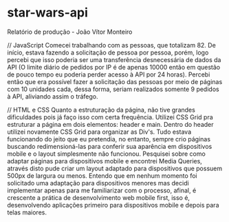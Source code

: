 # star-wars-api
Relatório de produção - João Vítor Monteiro

// JavaScript
Comecei trabalhando com as pessoas, que totalizam 82. De início, estava fazendo a solicitação de pessoa por pessoa, porém, logo percebi que isso poderia ser uma transferência desnecessária de dados da API (O limite diário de pedidos por IP é de apenas 10000 então em questão de pouco tempo eu poderia perder acesso à API por 24 horas). Percebi então que era possível fazer a solicitação das pessoas por meio de páginas com 10 unidades cada, dessa forma, seriam realizados somente 9 pedidos à API, aliviando assim o tráfego.

// HTML e CSS
Quanto a estruturação da página, não tive grandes dificuldades pois já faço isso com certa frequência. Utilizei CSS Grid pra estruturar a página em dois elementos: header e main. Dentro do header utilizei novamente CSS Grid para organizar as Div's. Tudo estava funcionando do jeito que eu pretendia, no entanto, sempre crio páginas buscando redimensioná-las para conferir sua aparência em dispositivos mobile e o layout simplesmente não funcionou. Pesquisei sobre como adaptar páginas para dispositivos mobile e encontrei Media Queries, através disto pude criar um layout adaptado para dispositivos que possuem 500px de largura ou menos. Entendo que em nenhum momento foi solicitado uma adaptação para dispositivos menores mas decidi implementar apenas para me familiarizar com o processo, afinal, é crescente a prática de desenvolvimento web mobile first, isso é, desenvolvendo aplicações primeiro para dispositivos mobile e depois para telas maiores.